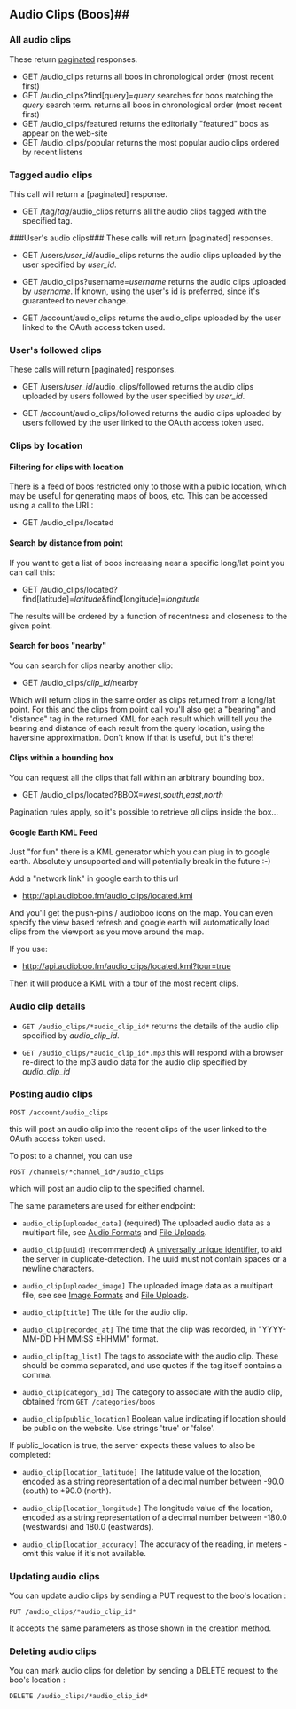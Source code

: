 ## Audio Clips (Boos)##

### All audio clips ###

These return [paginated](https://github.com/audioboo/api/blob/master/sections/pagination.md) responses.

 * GET /audio_clips
  returns all boos in chronological order (most recent first)
 * GET /audio_clips?find[query]=*query*
  searches for boos matching the *query* search term.
  returns all boos in chronological order (most recent first)
 * GET /audio_clips/featured
  returns the editorially "featured" boos as appear on the web-site
 * GET /audio_clips/popular
  returns the most popular audio clips ordered by recent listens

### Tagged audio clips ###
This call will return a [paginated] response.

 * GET /tag/*tag*/audio_clips
  returns all the audio clips tagged with the specified tag.
  
###User's audio clips###
These calls will return [paginated] responses.

 * GET /users/*user_id*/audio_clips
  returns the audio clips uploaded by the user specified by *user_id*.

 * GET /audio_clips?username=*username*
  returns the audio clips uploaded by *username*.  If known, using the user's id is preferred, since it's guaranteed to never change.

 * GET /account/audio_clips 
  returns the audio_clips uploaded by the user linked to the OAuth access token used.

### User's followed clips ###
These calls will return [paginated] responses.

 * GET /users/*user_id*/audio_clips/followed
  returns the audio clips uploaded by users followed by the user specified by *user_id*.

 * GET /account/audio_clips/followed
  returns the audio clips uploaded by users followed by the user linked to the OAuth access token used.

### Clips by location ###

#### Filtering for clips with location ####
There is a feed of boos restricted only to those with a public location, which may be useful for generating maps of boos, etc.
This can be accessed using a call to the URL:

 * GET /audio_clips/located

#### Search by distance from point ####
If you want to get a list of boos increasing near a specific long/lat point you can call this:

 * GET /audio_clips/located?find[latitude]=*latitude*&find[longitude]=*longitude*

The results will be ordered by a function of recentness and closeness to the given point.

#### Search for boos "nearby" ####
You can search for clips nearby another clip:

 * GET /audio_clips/*clip_id*/nearby

Which will return clips in the same order as clips returned from a long/lat point. For this and the clips from point call you'll also get a "bearing" and "distance" tag in the returned XML for each result which will tell you the bearing and distance of each result from the query location, using the haversine approximation. Don't know if that is useful, but it's there!

#### Clips within a bounding box ####
You can request all the clips that fall within an arbitrary bounding box.

 * GET /audio_clips/located?BBOX=*west*,*south*,*east*,*north*

Pagination rules apply, so it's possible to retrieve *all* clips inside the box...

#### Google Earth KML Feed ####

Just "for fun" there is a KML generator which you can plug in to google earth. Absolutely unsupported and will potentially break in the future :-)

Add a "network link" in google earth to this url

 * http://api.audioboo.fm/audio_clips/located.kml

And you'll get the push-pins / audioboo icons on the map. You can even specify the view based refresh and google earth will automatically load clips from the viewport as you move around the map.

If you use:

 * http://api.audioboo.fm/audio_clips/located.kml?tour=true

Then it will produce a KML with a tour of the most recent clips.

### Audio clip details ###

 * `GET /audio_clips/*audio_clip_id*`
  returns the details of the audio clip specified by *audio_clip_id*.

 * `GET /audio_clips/*audio_clip_id*.mp3`
  this will respond with a browser re-direct to the mp3 audio data for the audio clip specified by *audio_clip_id*

### Posting audio clips ###

`POST /account/audio_clips`

this will post an audio clip into the recent clips of the user linked to the OAuth access token used.

To post to a channel, you can use 

`POST /channels/*channel_id*/audio_clips`

which will post an audio clip to the specified channel.

The same parameters are used for either endpoint: 


 * `audio_clip[uploaded_data]` (required)
  The uploaded audio data as a multipart file, see [Audio Formats](https://github.com/audioboo/api/blob/master/sections/reference_index.md#audio-formats) and [File Uploads](https://github.com/audioboo/api/blob/master/sections/reference_index.md#file-uploads).

 * `audio_clip[uuid]` (recommended)
  A [universally unique identifier](http://en.wikipedia.org/wiki/Universally_unique_identifier), to aid the server in duplicate-detection.  The uuid must not contain spaces or a newline characters.

 * `audio_clip[uploaded_image]`
  The uploaded image data as a multipart file, see see [Image Formats](https://github.com/audioboo/api/blob/master/sections/reference_index.md#image-formats) and [File Uploads](https://github.com/audioboo/api/blob/master/sections/reference_index.md#file-uploads).

 * `audio_clip[title]`
  The title for the audio clip.

 * `audio_clip[recorded_at]` 
  The time that the clip was recorded, in "YYYY-MM-DD HH:MM:SS ±HHMM" format.

 * `audio_clip[tag_list]`
  The tags to associate with the audio clip. These should be comma separated, and use quotes if the tag itself contains a comma. 

 * `audio_clip[category_id]`
  The category to associate with the audio clip, obtained from `GET /categories/boos`

 * `audio_clip[public_location]`
  Boolean value indicating if location should be public on the website. Use strings 'true' or 'false'.

If public_location is true, the server expects these values to also be completed:

 * `audio_clip[location_latitude]`
  The latitude value of the location, encoded as a string representation of a decimal number between -90.0 (south) to +90.0 (north).

 * `audio_clip[location_longitude]`
  The longitude value of the location, encoded as a string representation of a decimal number between -180.0 (westwards) and 180.0 (eastwards).

 * `audio_clip[location_accuracy]`
  The accuracy of the reading, in meters - omit this value if it's not available.

### Updating audio clips ###

You can update audio clips by sending a PUT request to the boo's location : 

`PUT /audio_clips/*audio_clip_id*`

It accepts the same parameters as those shown in the creation method.

### Deleting audio clips ###

You can mark audio clips for deletion by sending a DELETE request to the boo's location :

`DELETE /audio_clips/*audio_clip_id*`
